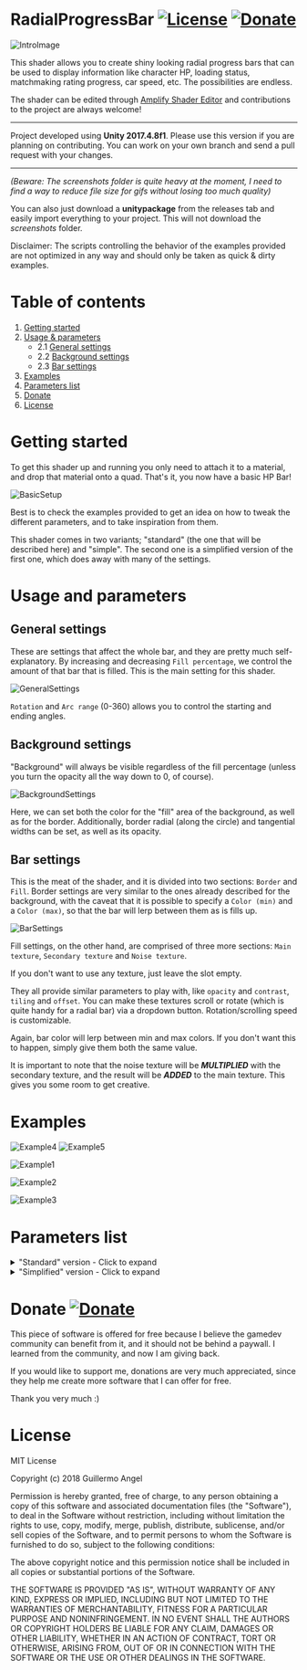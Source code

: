 # RadialProgressBar [![License](https://img.shields.io/badge/License-MIT-lightgrey.svg?style=flat)](http://adultlink.mit-license.org) [![Donate](https://img.shields.io/badge/Donate-PayPal-green.svg)](https://www.paypal.me/adultlink/5usd)

![IntroImage](Screenshots/AllInterfaceExamples.gif)

This shader allows you to create shiny looking radial progress bars that can be used to display information like character HP, loading status, matchmaking rating progress, car speed, etc. The possibilities are endless.

The shader can be edited through [Amplify Shader Editor](http://amplify.pt/unity/amplify-shader-editor) and contributions to the project are always welcome!

---

Project developed using **Unity 2017.4.8f1**. Please use this version if you are planning on contributing. You can work on your own branch and send a pull request with your changes.

---

_(Beware: The screenshots folder is quite heavy at the moment, I need to find a way to reduce file size for gifs without losing too much quality)_

You can also just download a **unitypackage** from the releases tab and easily import everything to your project. This will not download the _screenshots_ folder.

Disclaimer: The scripts controlling the behavior of the examples provided are not optimized in any way and should only be taken as quick & dirty examples.

# Table of contents
1. [Getting started](#getting-started)
2. [Usage & parameters](#usage-and-parameters)
   - 2.1 [General settings](#general-settings)
   - 2.2 [Background settings](#background-settings)
   - 2.3 [Bar settings](#bar-settings)
3. [Examples](#examples)
4. [Parameters list](#parameters-list)
5. [Donate](#donate)
6. [License](#license)

# Getting started

To get this shader up and running you only need to attach it to a material, and drop that material onto a quad. That's it, you now have a basic HP Bar!

![BasicSetup](Screenshots/BasicSetup.png)

Best is to check the examples provided to get an idea on how to tweak the different parameters, and to take inspiration from them.

This shader comes in two variants; "standard" (the one that will be described here) and "simple". The second one is a simplified version of the first one, which does away with many of the settings.

# Usage and parameters

## General settings

These are settings that affect the whole bar, and they are pretty much self-explanatory. By increasing and decreasing `Fill percentage`, we control the amount of that bar that is filled. This is the main setting for this shader.

![GeneralSettings](Screenshots/GeneralSettings.jpg)

`Rotation` and `Arc range` (0-360) allows you to control the starting and ending angles.

## Background settings

"Background" will always be visible regardless of the fill percentage (unless you turn the opacity all the way down to 0, of course).

![BackgroundSettings](Screenshots/BackgroundSettings.jpg)

Here, we can set both the color for the "fill" area of the background, as well as for the border. Additionally, border radial (along the circle) and tangential widths can be set, as well as its opacity.

## Bar settings

This is the meat of the shader, and it is divided into two sections: `Border` and `Fill`. Border settings are very similar to the ones already described for the background, with the caveat that it is possible to specify a `Color (min)` and a `Color (max)`, so that the bar will lerp between them as is fills up.

![BarSettings](Screenshots/BarSettings.jpg)

Fill settings, on the other hand, are comprised of three more sections: `Main texture`, `Secondary texture` and `Noise texture`.

If you don't want to use any texture, just leave the slot empty.

They all provide similar parameters to play with, like `opacity` and `contrast`, `tiling` and `offset`. You can make these textures scroll or rotate (which is quite handy for a radial bar) via a dropdown button. Rotation/scrolling speed is customizable.

Again, bar color will lerp between min and max colors. If you don't want this to happen, simply give them both the same value.

It is important to note that the noise texture will be __*MULTIPLIED*__ with the secondary texture, and the result will be __*ADDED*__ to the main texture. This gives you some room to get creative.

# Examples

![Example4](Screenshots/Example4.gif) ![Example5](Screenshots/Example5.gif)

![Example1](Screenshots/Example1.gif)

![Example2](Screenshots/Example2.gif)

![Example3](Screenshots/Example3.gif)

# Parameters list

<details><summary>"Standard" version - Click to expand</summary><p>

```C#

//MAIN SETTINGS
_Radius
_Arcrange
_Fillpercentage
_Globalopacity
_Rotation

//BACKGROUND
_Backgroundfillcolor
_Backgroundopacity
_Backgroundbordercolor
_Backgroundborderopacity
_Backgroundborderradialwidth
_Backgroundbordertangentwidth

//BAR - BORDER
_Bordermincolor
_Bordermaxcolor
_Mainbarborderopacity
_Mainborderradialwidth
_Mainbordertangentwidth

//BAR - MAIN TEXTURE
_Maintex
_Barmincolor
_Barmaxcolor
_Maintexopacity
_Maintexcontrast
_Invertmaintex
_Mainscrollrotate
_Maintexscrollspeed
_Maintexrotationspeed
_Maintextiling
_Maintexoffset

//BAR - SECONDARY TEXTURE
_Secondarytex
_Barsecondarymincolor
_Barsecondarymaxcolor
_Secondarytexopacity
_Secondarytexcontrast
_Invertsecondarytex
_Secondaryscrollrotate
_Secondarytexscrollspeed
_Secondarytexrotationspeed
_Secondarytextiling
_Secondarytexoffset

//BAR - NOISE TEXTURE
_Noisetex
_Noiseintensity
_Noisetexcontrast
_Invertnoisetex
_Noisetexspeed
_Noisetextiling
_Noisetexoffset

```

</p></details>

<details><summary>"Simplified" version - Click to expand</summary><p>
 
```C#

//MAIN SETTINGS
_Radius
_Arcrange
_Fillpercentage
_Globalopacity
_Rotation

//BAR
_Barmincolor
_Barmaxcolor
```

</p></details>

# Donate [![Donate](https://img.shields.io/badge/Donate-PayPal-green.svg)](https://www.paypal.me/adultlink/5usd)

This piece of software is offered for free because I believe the gamedev community can benefit from it, and it should not be behind a paywall. I learned from the community, and now I am giving back.

If you would like to support me, donations are very much appreciated, since they help me create more software that I can offer for free.

Thank you very much :)

# License
MIT License

Copyright (c) 2018 Guillermo Angel

Permission is hereby granted, free of charge, to any person obtaining a copy
of this software and associated documentation files (the "Software"), to deal
in the Software without restriction, including without limitation the rights
to use, copy, modify, merge, publish, distribute, sublicense, and/or sell
copies of the Software, and to permit persons to whom the Software is
furnished to do so, subject to the following conditions:

The above copyright notice and this permission notice shall be included in all
copies or substantial portions of the Software.

THE SOFTWARE IS PROVIDED "AS IS", WITHOUT WARRANTY OF ANY KIND, EXPRESS OR
IMPLIED, INCLUDING BUT NOT LIMITED TO THE WARRANTIES OF MERCHANTABILITY,
FITNESS FOR A PARTICULAR PURPOSE AND NONINFRINGEMENT. IN NO EVENT SHALL THE
AUTHORS OR COPYRIGHT HOLDERS BE LIABLE FOR ANY CLAIM, DAMAGES OR OTHER
LIABILITY, WHETHER IN AN ACTION OF CONTRACT, TORT OR OTHERWISE, ARISING FROM,
OUT OF OR IN CONNECTION WITH THE SOFTWARE OR THE USE OR OTHER DEALINGS IN THE
SOFTWARE.
